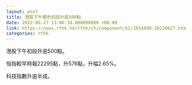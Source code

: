 ```yaml
---
layout: post
title: 港股下午開市初段升逾500點
date: 2022-06-27 13:06:34.000000000 +08:00
link: https://news.rthk.hk/rthk/ch/component/k2/1654898-20220627.htm
categories: rthk
---
```


港股下午初段升逾500點。

恒指較早時報22295點，升576點，升幅2.65%。

科技指數升逾半成。
